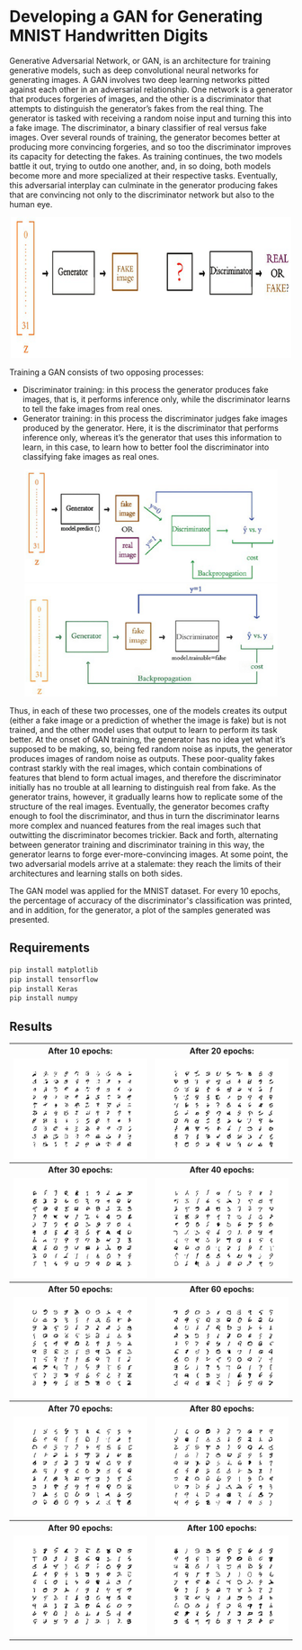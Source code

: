 # Developing a GAN for Generating MNIST Handwritten Digits

Generative Adversarial Network, or GAN, is an architecture for training generative models, such as deep convolutional neural networks for generating images. A GAN involves two deep learning networks pitted against each other in an adversarial relationship. One network is a generator that produces forgeries of images, and the other is a discriminator that attempts to distinguish the generator’s fakes from the real thing. The generator is tasked with receiving a random noise input and turning this into a fake image. The discriminator, a binary classifier of real versus fake images. Over several rounds of training, the generator becomes better at producing more convincing forgeries, and so too the discriminator improves its capacity for detecting the fakes. As training continues, the two models battle it out, trying to outdo one another, and, in so doing, both models become more and more specialized at their respective tasks. Eventually, this adversarial interplay can culminate in the generator producing fakes that are convincing not only to the discriminator network but also to the human eye.

<p align="center">
  <img src="images\1.png" width="500" height="250">
</p>

Training a GAN consists of two opposing processes:
* Discriminator training: in this process the generator produces fake images, that is, it performs inference only, while the discriminator learns to tell the fake images from real ones.
* Generator training: in this process the discriminator judges fake images produced by the generator. Here, it is the discriminator that performs inference only, whereas it’s the generator that uses this information to learn, in this case, to learn how to better fool the discriminator into classifying fake images as real ones.

<p align="center">
  <img src="images\2.png" width="450" height="200">
  <img src="images\3.png" width="450" height="200">
</p>

Thus, in each of these two processes, one of the models creates its output (either a fake image or a prediction of whether the image is fake) but is not trained, and the other model uses that output to learn to perform its task better.
At the onset of GAN training, the generator has no idea yet what it’s supposed to be making, so, being fed random noise as inputs, the generator produces images of random noise as outputs. These poor-quality fakes contrast starkly with the real images, which contain combinations of features that blend to form actual images, and therefore the discriminator initially has no trouble at all learning to distinguish real from fake. As the generator trains, however, it gradually learns how to replicate some of the structure of the real images. Eventually, the generator becomes crafty enough to fool the discriminator, and thus in turn the discriminator learns more complex and nuanced features from the real images such that outwitting the discriminator becomes trickier. Back and forth, alternating between generator training and discriminator training in this way, the generator learns to forge ever-more-convincing images. At some point, the two adversarial models arrive at a stalemate: they reach the limits of their architectures and learning stalls on both sides.

The GAN model was applied for the MNIST dataset. For every 10 epochs, the percentage of accuracy of the discriminator's classification was printed, and in addition, for the generator, a plot of the samples generated was presented.

## Requirements
~~~bash
pip install matplotlib
pip install tensorflow
pip install Keras
pip install numpy
~~~

## Results

<table align="center">
  <tr>
    <th>After 10 epochs:</th>
    <th>After 20 epochs:</th>
  </tr>
  <tr>
    <td><img src="results\After 10 epochs.png"></td>
    <td><img src="results\After 20 epochs.png"></td>
  </tr>
  <tr>
    <th>After 30 epochs:</th>
    <th>After 40 epochs:</th>
  </tr>
  <tr>
    <td><img src="results\After 30 epochs.png"></td>
    <td><img src="results\After 40 epochs.png"></td>
  </tr>
  <tr>
    <th>After 50 epochs:</th>
    <th>After 60 epochs:</th>
  </tr>
  <tr>
    <td><img src="results\After 50 epochs.png"></td>
    <td><img src="results\After 60 epochs.png"></td>
  </tr>
  <tr>
    <th>After 70 epochs:</th>
    <th>After 80 epochs:</th>
  </tr>
  <tr>
    <td><img src="results\After 70 epochs.png"></td>
    <td><img src="results\After 80 epochs.png"></td>
  </tr>
  <tr>
    <th>After 90 epochs:</th>
    <th>After 100 epochs:</th>
  </tr>
  <tr>
    <td><img src="results\After 90 epochs.png"></td>
    <td><img src="results\After 100 epochs.png"></td>
  </tr>
</table>
